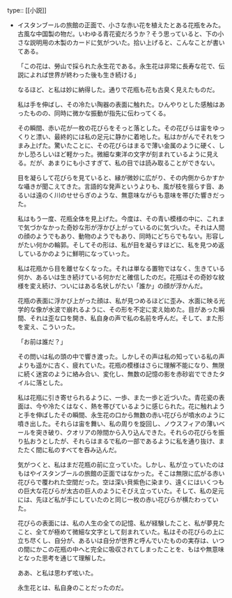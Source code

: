 type:: [[小説]]

- イスタンブールの旅館の正面で、小さな赤い花を植えたとある花瓶をみた。古風な中国製の物だ。いわゆる青花瓷だろうか？そう思っていると、下の小さな説明用の木製のカードに気がついた。拾い上げると、こんなことが書いてある。
  
  「この花は、勞山で採られた永生花である。永生花は非常に長寿な花で、伝説によれば世界が終わった後も生き続ける」
  
  なるほど、と私は妙に納得した。通りで花瓶も花も古臭く見えたものだ。
  
  私は手を伸ばし、その冷たい陶器の表面に触れた。ひんやりとした感触はあったものの、同時に微かな振動が指先に伝わってくる。
  
  その瞬間、赤い花が一枚の花びらをそっと落とした。その花びらは宙をゆっくりと漂い、最終的には私の足元に静かに着地した。私はかがんでそれをつまみ上げた。驚いたことに、その花びらはまるで薄い金属のように硬く、しかし恐ろしいほど軽かった。微細な東洋の文字が刻まれているように見える。だが、あまりにも小さすぎて、私の目では読み取ることができない。
  
  目を凝らして花びらを見ていると、縁が微妙に広がり、その内側からかすかな囁きが聞こえてきた。言語的な発声というよりも、風が枝を揺らす音、あるいは遠のく川のせせらぎのような、無意味ながらも意味を帯びた響きだった。
  
  私はもう一度、花瓶全体を見上げた。今度は、その青い模様の中に、これまで気づかなかった奇妙な形が浮かび上がっているのに気づいた。それは人間の顔のようでもあり、動物のようでもあり、同時にどちらでもない。形容しがたい何かの輪郭。そしてその形は、私が目を凝らすほどに、私を見つめ返しているかのように鮮明になっていった。
  
  私は花瓶から目を離せなくなった。それは単なる置物ではなく、生きている何か、あるいは生き続けている何かだと確信したのだ。花瓶はその奇妙な紋様を変え続け、ついにはある名状しがたい「誰か」の顔が浮かんだ。
  
  花瓶の表面に浮かび上がった顔は、私が見つめるほどに歪み、水面に映る光学的な像が水波で崩れるように、その形を不定に変え始めた。目があった瞬間、それは歪な口を開き、私自身の声で私の名前を呼んだ。そして、また形を変え、こういった。
  
  「お前は誰だ？」
  
  その問いは私の頭の中で響き渡った。しかしその声は私の知っている私の声よりも遥かに古く、疲れていた。花瓶の模様はさらに理解不能になり、無限に続く迷宮のように絡み合い、変化し、無数の記憶の影を赤砂岩でできたタイルに落とした。
  
  私は花瓶に引き寄せられるように、一歩、また一歩と近づいた。青花瓷の表面は、今や冷たくはなく、熱を帯びているように感じられた。花に触れようと手を伸ばしたその瞬間、永生花の口から無数の赤い花びらが噴水のように噴き出した。それらは宙を舞い、私の周りを旋回し、ノウスフィアの薄いベールを突き破り、クオリアの隙間から入り込んできた。それらの花びらを振り払おうとしたが、それらはまるで私の一部であるように私を通り抜け、またたく間に私のすべてを吞み込んだ。
  
  気がつくと、私はまだ花瓶の前に立っていた。しかし、私が立っていたのはもはやイスタンブールの旅館の正面ではなかった。そこは無限に広がる赤い花びらで覆われた空間だった。空は深い貝紫色に染まり、遠くにはいくつもの巨大な花びらが太古の巨人のようにそびえ立っていた。そして、私の足元には、先ほど私が手にしていたのと同じ一枚の赤い花びらが横たわっていた。
  
  花びらの表面には、私の人生の全ての記憶、私が経験したこと、私が夢見たこと、全てが極めて微細な文字として刻まれていた。私はその花びらの上に立ち尽くし、自分が、あるいは自分が世界と呼んでいたものの実存は、いつの間にかこの花瓶の中へと完全に吸収されてしまったことを、もはや無意味となった思考を通じて理解した。
  
  ああ、と私は思わず呟いた。
  
  永生花とは、私自身のことだったのだ。
